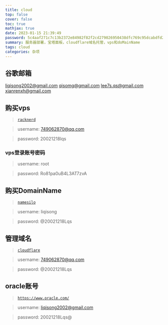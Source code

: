 ```yaml
---
title: cloud
top: false
cover: false
toc: true
mathjax: true
date: 2023-01-15 21:39:49
password: 5c4aaf271c7c13b2372e84982f82f2cd279026950438dfc769c95dcabdfd2a87
summary: 服务器部署，宝塔面板，cloudflare域名托管，vps和doMainName
tags: cloud
categories: 杂项
---
```


## 谷歌邮箱
liqisong2002@gmail.com
qisomg@gmail.com
lee7s.qs@gmail.com
xianrenxh@gmail.com

## 购买vps
> [`racknerd`](https://racknerd.com/)

> username: 749062870@qq.com

> password: 20021218lqs

### vps登录账号密码

> username: root

> password: Ro81pa0uB4L3AT7zvA

## 购买DomainName
> [`namesilo`](https://www.namesilo.com/)

> username: liqisong

> password: @20021218Lqs

## 管理域名
> [`cloudflare`](https://dash.cloudflare.com/)

> username: 749062870@qq.com

> password: @20021218Lqs

## oracle账号

> [`https://www.oracle.com/`](https://www.oracle.com/)

> username: liqisong2002@gmail.com

> password: 20021218Lqs@

